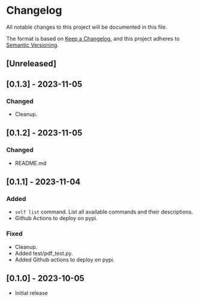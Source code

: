 # Changelog

All notable changes to this project will be documented in this file.

The format is based on [Keep a Changelog](https://keepachangelog.com/en/1.0.0/),
and this project adheres to [Semantic Versioning](https://semver.org/spec/v2.0.0.html).

## [Unreleased]

## [0.1.3] - 2023-11-05

### Changed
- Cleanup.

## [0.1.2] - 2023-11-05

### Changed
- README.md

## [0.1.1] - 2023-11-04

### Added

- `self list` command. List all available commands and their descriptions.
- Github Actions to deploy on pypi.

### Fixed

- Cleanup.
- Added test/pdf_test.py.
- Added Github actions to deploy on pypi.


## [0.1.0] - 2023-10-05

- Initial release